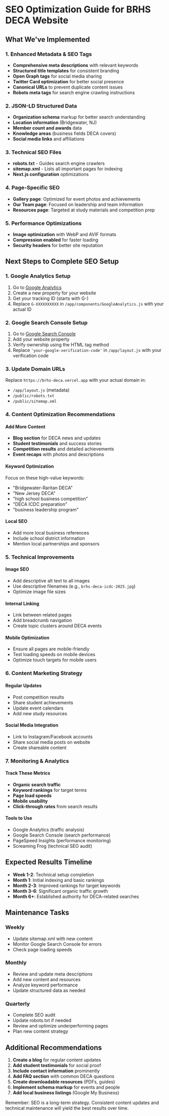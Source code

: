 # SEO Optimization Guide for BRHS DECA Website

## What We've Implemented

### 1. Enhanced Metadata & SEO Tags
- **Comprehensive meta descriptions** with relevant keywords
- **Structured title templates** for consistent branding
- **Open Graph tags** for social media sharing
- **Twitter Card optimization** for better social presence
- **Canonical URLs** to prevent duplicate content issues
- **Robots meta tags** for search engine crawling instructions

### 2. JSON-LD Structured Data
- **Organization schema** markup for better search understanding
- **Location information** (Bridgewater, NJ)
- **Member count and awards** data
- **Knowledge areas** (business fields DECA covers)
- **Social media links** and affiliations

### 3. Technical SEO Files
- **robots.txt** - Guides search engine crawlers
- **sitemap.xml** - Lists all important pages for indexing
- **Next.js configuration** optimizations

### 4. Page-Specific SEO
- **Gallery page**: Optimized for event photos and achievements
- **Our Team page**: Focused on leadership and team information
- **Resources page**: Targeted at study materials and competition prep

### 5. Performance Optimizations
- **Image optimization** with WebP and AVIF formats
- **Compression enabled** for faster loading
- **Security headers** for better site reputation

## Next Steps to Complete SEO Setup

### 1. Google Analytics Setup
1. Go to [Google Analytics](https://analytics.google.com/)
2. Create a new property for your website
3. Get your tracking ID (starts with G-)
4. Replace `G-XXXXXXXXXX` in `/app/components/GoogleAnalytics.js` with your actual ID

### 2. Google Search Console Setup
1. Go to [Google Search Console](https://search.google.com/search-console/)
2. Add your website property
3. Verify ownership using the HTML tag method
4. Replace `'your-google-verification-code'` in `/app/layout.js` with your verification code

### 3. Update Domain URLs
Replace `https://brhs-deca.vercel.app` with your actual domain in:
- `/app/layout.js` (metadata)
- `/public/robots.txt`
- `/public/sitemap.xml`

### 4. Content Optimization Recommendations

#### Add More Content
- **Blog section** for DECA news and updates
- **Student testimonials** and success stories
- **Competition results** and detailed achievements
- **Event recaps** with photos and descriptions

#### Keyword Optimization
Focus on these high-value keywords:
- "Bridgewater-Raritan DECA"
- "New Jersey DECA"
- "high school business competition"
- "DECA ICDC preparation"
- "business leadership program"

#### Local SEO
- Add more local business references
- Include school district information
- Mention local partnerships and sponsors

### 5. Technical Improvements

#### Image SEO
- Add descriptive alt text to all images
- Use descriptive filenames (e.g., `brhs-deca-icdc-2025.jpg`)
- Optimize image file sizes

#### Internal Linking
- Link between related pages
- Add breadcrumb navigation
- Create topic clusters around DECA events

#### Mobile Optimization
- Ensure all pages are mobile-friendly
- Test loading speeds on mobile devices
- Optimize touch targets for mobile users

### 6. Content Marketing Strategy

#### Regular Updates
- Post competition results
- Share student achievements
- Update event calendars
- Add new study resources

#### Social Media Integration
- Link to Instagram/Facebook accounts
- Share social media posts on website
- Create shareable content

### 7. Monitoring & Analytics

#### Track These Metrics
- **Organic search traffic**
- **Keyword rankings** for target terms
- **Page load speeds**
- **Mobile usability**
- **Click-through rates** from search results

#### Tools to Use
- Google Analytics (traffic analysis)
- Google Search Console (search performance)
- PageSpeed Insights (performance monitoring)
- Screaming Frog (technical SEO audit)

## Expected Results Timeline

- **Week 1-2**: Technical setup completion
- **Month 1**: Initial indexing and basic rankings
- **Month 2-3**: Improved rankings for target keywords
- **Month 3-6**: Significant organic traffic growth
- **Month 6+**: Established authority for DECA-related searches

## Maintenance Tasks

### Weekly
- Update sitemap.xml with new content
- Monitor Google Search Console for errors
- Check page loading speeds

### Monthly
- Review and update meta descriptions
- Add new content and resources
- Analyze keyword performance
- Update structured data as needed

### Quarterly
- Complete SEO audit
- Update robots.txt if needed
- Review and optimize underperforming pages
- Plan new content strategy

## Additional Recommendations

1. **Create a blog** for regular content updates
2. **Add student testimonials** for social proof
3. **Include contact information** prominently
4. **Add FAQ section** with common DECA questions
5. **Create downloadable resources** (PDFs, guides)
6. **Implement schema markup** for events and people
7. **Add local business listings** (Google My Business)

Remember: SEO is a long-term strategy. Consistent content updates and technical maintenance will yield the best results over time.

